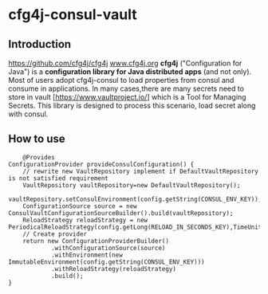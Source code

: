 # cfg4j-consul-vault #

## Introduction ##
https://github.com/cfg4j/cfg4j
www.cfg4j.org
**cfg4j** ("Configuration for Java") is a **configuration library for Java distributed apps** (and not only).
Most of users adopt cfg4j-consul to load properties from consul and consume in applications.
In many cases,there are many secrets need to store in vault [https://www.vaultproject.io/] which is a Tool for Managing Secrets.
This library is designed to process this scenario, load secret along with consul.

## How to use ##
        @Provides
    ConfigurationProvider provideConsulConfiguration() {
    	// rewrite new VaultRepository implement if DefaultVaultRepository is not satisfied requirement      
        VaultRepository vaultRepository=new DefaultVaultRepository();
        vaultRepository.setConsulEnvironment(config.getString(CONSUL_ENV_KEY));
        ConfigurationSource source = new ConsulVaultConfigurationSourceBuilder().build(vaultRepository);
        ReloadStrategy reloadStrategy = new PeriodicalReloadStrategy(config.getLong(RELOAD_IN_SECONDS_KEY),TimeUnit.SECONDS);
        // Create provider
        return new ConfigurationProviderBuilder()
                .withConfigurationSource(source)
                .withEnvironment(new ImmutableEnvironment(config.getString(CONSUL_ENV_KEY)))
                .withReloadStrategy(reloadStrategy)
                .build();
    }
